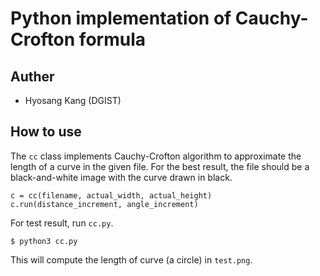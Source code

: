 # Python implementation of Cauchy-Crofton formula

## Auther

* Hyosang Kang (DGIST)

## How to use

The `cc` class implements Cauchy-Crofton algorithm to approximate the length of a curve in the given file. For the best result, the file should be a black-and-white image with the curve drawn in black.

```
c = cc(filename, actual_width, actual_height)
c.run(distance_increment, angle_increment)
```

For test result, run `cc.py`.
```
$ python3 cc.py
```
This will compute the length of curve (a circle) in `test.png`.